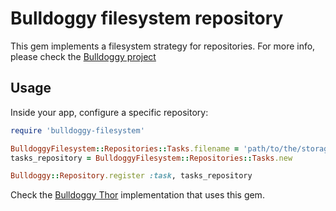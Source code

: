 # Bulldoggy filesystem repository

This gem implements a filesystem strategy for repositories.
For more info, please check the [Bulldoggy project](https://github.com/bezelga/bulldoggy)

## Usage

Inside your app, configure a specific repository:

```ruby
require 'bulldoggy-filesystem'

BulldoggyFilesystem::Repositories::Tasks.filename = 'path/to/the/storage/file.yml' # Optional. Default is `./db/bulldoggy-tasks.yaml`
tasks_repository = BulldoggyFilesystem::Repositories::Tasks.new

Bulldoggy::Repository.register :task, tasks_repository
```

Check the [Bulldoggy Thor](https://github.com/philss/bulldoggy-thor) implementation that uses
this gem.
